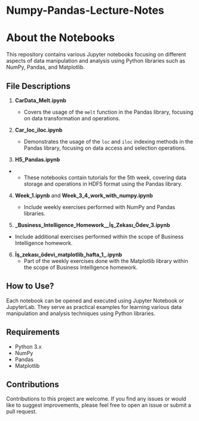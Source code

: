 # Numpy-Pandas-Lecture-Notes
# About the Notebooks

This repository contains various Jupyter notebooks focusing on different aspects of data manipulation and analysis using Python libraries such as NumPy, Pandas, and Matplotlib.

## File Descriptions

1. **CarData_Melt.ipynb**
   - Covers the usage of the `melt` function in the Pandas library, focusing on data transformation and operations.

2. **Car_loc_iloc.ipynb**
   - Demonstrates the usage of the `loc` and `iloc` indexing methods in the Pandas library, focusing on data access and selection operations.

3.  **H5_Pandas.ipynb**
   -    - These notebooks contain tutorials for the 5th week, covering data storage and operations in HDF5 format using the Pandas library.


4. **Week_1.ipynb** and **Week_3_4_work_with_numpy.ipynb**
   - Include weekly exercises performed with NumPy and Pandas libraries.

5.  **_Business_Intelligence_Homework__İş_Zekası_Ödev_3.ipynb**
   - Include additional exercises performed within the scope of Business Intelligence homework.

6. **İş_zekası_ödevi_matplotlib_hafta_1_.ipynb**
   - Part of the weekly exercises done with the Matplotlib library within the scope of Business Intelligence homework.

## How to Use?

Each notebook can be opened and executed using Jupyter Notebook or JupyterLab. They serve as practical examples for learning various data manipulation and analysis techniques using Python libraries.

## Requirements

- Python 3.x
- NumPy
- Pandas
- Matplotlib


## Contributions

Contributions to this project are welcome. If you find any issues or would like to suggest improvements, please feel free to open an issue or submit a pull request.
